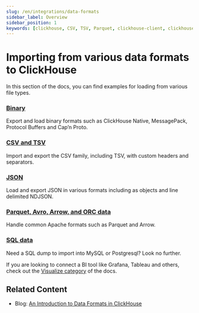 ```yaml
---
slug: /en/integrations/data-formats
sidebar_label: Overview
sidebar_position: 1
keywords: [clickhouse, CSV, TSV, Parquet, clickhouse-client, clickhouse-local]
---
```


# Importing from various data formats to ClickHouse

In this section of the docs, you can find examples for loading from various file types.

### [**Binary**](/docs/en/integrations/data-ingestion/data-formats/binary.md)

Export and load binary formats such as ClickHouse Native, MessagePack, Protocol Buffers and Cap’n Proto.

### [**CSV and TSV**](/docs/en/integrations/data-ingestion/data-formats/csv-tsv.md)

Import and export the CSV family, including TSV, with custom headers and separators.

### [**JSON**](/docs/en/integrations/data-ingestion/data-formats/json.md)

Load and export JSON in various formats including as objects and line delimited NDJSON.

### [**Parquet, Avro, Arrow, and ORC data**](/docs/en/integrations/data-ingestion/data-formats/parquet-arrow-avro-orc.md)

Handle common Apache formats such as Parquet and Arrow.

### [**SQL data**](/docs/en/integrations/data-ingestion/data-formats/sql.md)

Need a SQL dump to import into MySQL or Postgresql? Look no further.

If you are looking to connect a BI tool like Grafana, Tableau and others, check out the [Visualize category](./data-visualization/) of the docs.


## Related Content

- Blog: [An Introduction to Data Formats in ClickHouse](https://clickhouse.com/blog/data-formats-clickhouse-csv-tsv-parquet-native)
